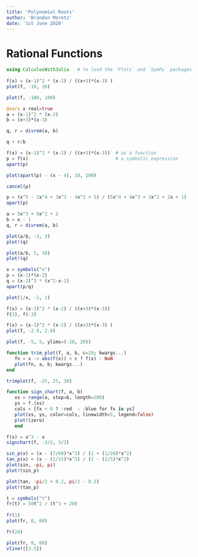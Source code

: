 ```yaml
---
title: 'Polynomial Roots'
author: 'Brandon Moretz'
date: '1st June 2020'
---  
```

  
  
#  Rational Functions
  
  
```julia
using CalculusWithJulia   # to load the `Plots` and `SymPy` packages
  
f(x) = (x-1)^2 * (x-2) / ((x+3)*(x-3) )
plot(f, -10, 10)
```
  
```julia
plot(f, -100, 100)
```
  
```julia
@vars x real=true
a = (x-1)^2 * (x-2)
b = (x+3)*(x-3)
```
  
```julia
q, r = divrem(a, b)
```
  
```julia
q + r/b
```
  
```julia
f(x) = (x-1)^2 * (x-2) / ((x+3)*(x-3))  # as a function
p = f(x)                                # a symbolic expression
apart(p)
```
  
```julia
plot(apart(p) - (x - 4), 10, 100)
```
  
```julia
cancel(p)
```
  
```julia
p = (x^5 - 2x^4 + 3x^3 - 4x^2 + 5) / (5x^4 + 4x^3 + 3x^2 + 2x + 1)
apart(p)
```
  
```julia
a = 5x^3 + 6x^2 + 2
b = x - 1
q, r = divrem(a, b)
```
  
```julia
plot(a/b, -3, 3)
plot!(q)
```
  
```julia
plot(a/b, 5, 10)
plot!(q)
```
  
```julia
x = symbols("x")
p = (x-1)*(x-2)
q = (x-3)^3 * (x^2-x-1)
apart(p/q)
```
  
```julia
plot(1/x, -1, 1)
```
  
```julia
f(x) = (x-1)^2 * (x-2) / ((x+3)*(x-3))
f(3), f(-3)
```
  
```julia
f(x) = (x-1)^2 * (x-2) / ((x+3)*(x-3) )
plot(f, -2.9, 2.9)
```
  
```julia
plot(f, -5, 5, ylims=(-20, 20))
```
  
```julia
function trim_plot(f, a, b, c=20; kwargs...)
   fn = x -> abs(f(x)) < c ? f(x) : NaN
   plot(fn, a, b; kwargs...)
end
```
  
```julia
trimplot(f, -25, 25, 30)
```
  
```julia
function sign_chart(f, a, b)
   xs = range(a, stop=b, length=200)
   ys = f.(xs)
   cols = [fx < 0 ? :red  : :blue for fx in ys]
   plot(xs, ys, color=cols, linewidth=5, legend=false)
   plot!(zero)
   end
```
  
```julia
f(x) = x^3 - x
signchart(f, -3/2, 3/2)
```
  
```julia
sin_p(x) = (x - (7/60)*x^3) / (1 + (1/20)*x^2)
tan_p(x) = (x - (1/15)*x^3) / (1 - (2/5)*x^2)
plot(sin, -pi, pi)
plot!(sin_p)
```
  
```julia
plot(tan, -pi/2 + 0.2, pi/2 - 0.2)
plot!(tan_p)
```
  
```julia
t = symbols("t")
fr(t) = 50t^2 / (t^3 + 20)
  
fr(1)
plot(fr, 0, 60)
```
  
```julia
fr(24)
```
  
```julia
plot(fr, 0, 60)
vline!([3.5])
```
  